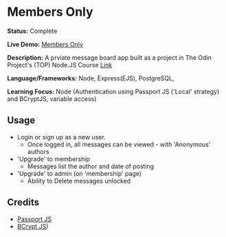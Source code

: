 # Members Only

**Status:** Complete

**Live Demo:** [Members Only](https://shopping-cart-nu-lac.vercel.app/shop)

**Description:** A prviate message board app built as a project in The Odin Project's (TOP) Node.JS Course [Link](https://www.theodinproject.com/lessons/node-path-react-new-shopping-cart)

**Language/Frameworks:** Node, Express(EJS), PostgreSQL, 

**Learning Focus:** Node (Authentication using Passport JS ('Local' strategy) and BCryptJS, variable access)

## Usage

- Login or sign up as a new user.
  - Once logged in, all messages can be viewed - with 'Anonymous' authors
- 'Upgrade' to membership 
  - Messages list the author and date of posting
- 'Upgrade' to admin (on 'membership' page)
  - Ability to Delete messages unlocked

## Credits
- [Passport JS]((https://www.passportjs.org/))
- [BCrypt JS](https://www.npmjs.com/package/bcryptjs))
